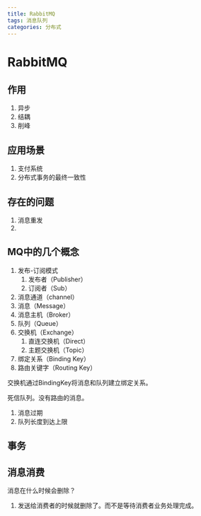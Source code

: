 ```yaml
---
title: RabbitMQ
tags: 消息队列
categories: 分布式
---
```




# RabbitMQ

## 作用

1. 异步
2. 结耦
3. 削峰

## 应用场景

1. 支付系统
2. 分布式事务的最终一致性

## 存在的问题

1. 消息重发
2. 

## MQ中的几个概念

1. 发布-订阅模式
   1. 发布者（Publisher）
   2. 订阅者（Sub）
2. 消息通道（channel）
3. 消息（Message）
4. 消息主机（Broker）
5. 队列（Queue）
6. 交换机（Exchange）
   1. 直连交换机（Direct）
   2. 主题交换机（Topic）
7. 绑定关系（Binding Key）
8. 路由关键字（Routing Key）



交换机通过BindingKey将消息和队列建立绑定关系。



死信队列。没有路由的消息。

1. 消息过期
2. 队列长度到达上限 





## 事务





## 消息消费

消息在什么时候会删除？

1. 发送给消费者的时候就删除了。而不是等待消费者业务处理完成。


